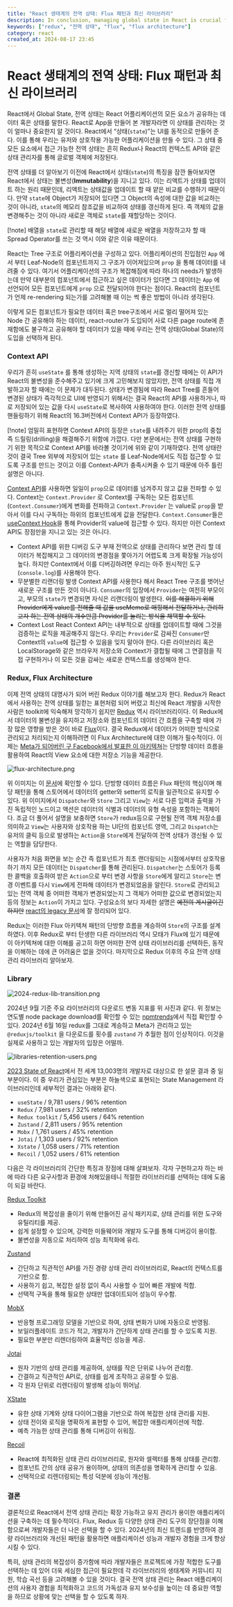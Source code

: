 ```yaml
---
title: "React 생태계의 전역 상태: Flux 패턴과 최신 라이브러리"
description: In conclusion, managing global state in React is crucial for building scalable and maintainable applications. As we navigate the diverse landscape of state management tools like Flux, Redux, and others, understanding their strengths and weaknesses will empower developers to make informed choices. Embracing the latest trends in 2024, such as lightweight libraries and improved patterns, can significantly enhance application performance and developer experience. Ultimately, the right state management solution will depend on the specific needs of your project, making it essential to evaluate each option carefully.
keywords: ["redux", "전역 상태", "flux", "flux architecture"]
category: react
created_at: 2024-08-17 23:45
---
```


# React 생태계의 전역 상태: Flux 패턴과 최신 라이브러리

React에서 Global State, 전역 상태는 React 어플리케이션의 모든 요소가 공유하는 데이터 혹은 상태를 말한다. React로 App을 만들어 본 개발자라면 이 상태를 관리하는 것이 얼마나 중요한지 알 것이다. React에서 “상태(`state`)”는 UI를 동적으로 만들어 준다. 이를 통해 우리는 유저와 상호작용 가능한 어플리케이션을 만들 수 있다. 그 상태 중 모든 요소에서 접근 가능한 전역 상태는 흔히 Redux나 React의 컨텍스트 API와 같은 상태 관리자를 통해 글로벌 객체에 저장된다.

전역 상태를 더 알아보기 이전에 React에서 상태(`state`)의 특징을 잠깐 돌아보자면 React에서 상태는 불변성(**Immutability**)을 지니고 있다. 이는 리액트가 상태를 업데이트 하는 원리 때문인데, 리액트는 상태값을 업데이트 할 때 얕은 비교를 수행하기 때문이다. 만약 `state`에 Object가 저장되어 있다면 그 Object의 속성에 대한 값을 비교하는 것이 아니라, `state`의 메모리 참조값을 비교하여 상태를 갱신하게 된다. 즉 객체의 값을 변경해주는 것이 아니라 새로운 객체로 `state`를 재할당하는 것이다.

[!note] 배열을 `state`로 관리할 때 해당 배열에 새로운 배열을 저장하고자 할 때 Spread Operator를 쓰는 것 역시 이와 같은 이유 때문이다.

React는 Tree 구조로 어플리케이션을 구성하고 있다. 어플리케이션의 진입점인 `App` 에서 부터 Leaf-Node의 컴포넌트까지 그 구조가 이어져있으며 `prop` 을 통해 데이터를 내려줄 수 있다. 여기서 어플리케이션의 구조가 복잡해짐에 따라 하나의 needs가 발생하는데 만약 대부분의 컴포넌트에서 접근하고 싶은 데이터가 있다면 그 데이터는 `App` 에 선언되어 모든 컴포넌트에게 `prop` 으로 전달되어야 한다는 점이다. React의 컴포넌트가 언제 re-rendering 되는가를 고려해볼 때 이는 썩 좋은 방법이 아니라 생각된다.

이렇게 모든 컴포넌트가 필요한 데이터 혹은 tree구조에서 서로 멀리 떨어져 있는 Node 간 공유해야 하는 데이터, react-router가 도입되어 사로 다른 page route에 존재함에도 불구하고 공유해야 할 데이터가 있을 때에 우리는 전역 상태(Global State)의 도입을 선택하게 된다.

### Context API

우리가 흔히 `useState` 를 통해 생성하는 지역 상태의 `state`를 갱신할 때에는 이 API가 React의 불변성을 준수해주고 있기에 크게 고민해보지 않았지만, 전역 상태를 직접 개발하고자 할 때에는 이 문제가 대두된다. 상태가 변경됨에 따라 React Tree를 흔들어 변경된 상태가 즉각적으로 UI에 반영되기 위해서는 결국 React의 API를 사용하거나, 따로 저장되어 있는 값을 다시 `useState`로 복사하여 사용하여야 한다. 이러한 전역 상태를 핸들링하기 위해 React의 16.3버전에서 Context API가 등장하였다.

[!note] 엄밀히 표현하면 Context API의 등장은 `state`를 내려주기 위한 prop의 중첩 즉 드릴링(drilling)을 해결해주기 위함에 가깝다. 다만 본문에서는 전역 상태를 구현하기 위한 목적으로 Context API를 바라볼 것이기에 위와 같이 기재하였다. 전역 상태란 것이 결국 Tree 외부에 저장되어 있는 `state` 를 Leaf-Node에서도 직접 접근할 수 있도록 구조를 만드는 것이고 이를 Context-API가 충족시켜줄 수 있기 때문에 아주 틀린 설명은 아니다.

[Context API](https://react.dev/learn/passing-data-deeply-with-context)를 사용하면 일일이 `prop`으로 데이터를 넘겨주지 않고 값을 전파할 수 있다. Context는 `Context.Provider` 로 Context를 구독하는 모든 컴포넌트(`Context.Consumer`)에게 변화를 전파하고 `Context.Provider` 는 value로 `prop`을 받아서 이를 다시 구독하는 하위의 컴포넌트에게 값을 전달한다. `Context.Consumer`들은 [useContext Hook](https://react.dev/reference/react/useContext)을 통해 Provider의 value에 접근할 수 있다. 하지만 이런 Context API도 장점만을 지니고 있는 것은 아니다.

- Context API를 위한 디버깅 도구 부재
  전역으로 상태를 관리하다 보면 관리 할 데이터가 복잡해지고 그 데이터의 변경점을 쫓아가기 어렵도록 크게 확장될 가능성이 높다. 하지만 Context에서 이를 디버깅하려면 우리는 아주 원시적인 도구(`console.log`)를 사용해야 한다.
- 무분별한 리랜더링 발생
  Context API를 사용한다 해서 React Tree 구조를 벗어난 새로운 구조를 만든 것이 아니다. `Consumer`의 입장에서 `Provider`는 여전히 부모이고, 부모의 `state`가 변경되면 자식은 리랜더링이 발생한다. ~~이를 해결하기 위해 Provider에게 value를 전해줄 때 값을 useMemo로 매핑해서 전달하거나, 관리하고자 하는 전역 상태의 개수만큼 Provider를 늘리는 방식을 채택할 수 있다.~~
- Context Lost
  React Context API는 내부적으로 상태를 업데이트할 때에 그것을 검증하는 로직을 제공해주지 않는다. 우리는 `Provider`로 감싸진 `Consumer`만 Context의 `value`에 접근할 수 있음을 잊지 말아야 한다. 다른 라이브러리 혹은 LocalStorage와 같은 브라우저 저장소와 Context가 결합될 때에 그 연결점을 직접 구현하거나 이 모든 것을 감싸는 새로운 컨텍스트를 생성해야 한다.

### Redux, Flux Architecture

이제 전역 상태의 대명사가 되어 버린 Redux 이야기를 해보고자 한다. Redux가 React에서 사용하는 전역 상태를 일컫는 표현처럼 되어 버렸고 최신에 React 개발을 시작한 사람은 toolkit에 익숙해져 망각하기 쉽지만 [Redux](https://github.com/reduxjs/redux) 역시 라이브러리이다. 이 Redux에서 데이터의 불변성을 유지하고 저장소와 컴포넌트의 데이터 간 흐름을 구축할 때에 가장 많은 영향을 받은 것이 바로 [Flux](https://github.com/facebookarchive/flux)이다. 결국 Redux에서 데이터가 어떠한 방식으로 관리되고 처리되는지 이해하려면 이 Flux Architecture에 대한 이해가 필수적이다. 이제는 [Meta가 되어버린 구 Facebook에서 발표한 이 아키텍쳐](https://www.youtube.com/watch?v=nYkdrAPrdcw&list=PLb0IAmt7-GS188xDYE-u1ShQmFFGbrk0v&t=621s)는 단방향 데이터 흐름을 활용하여 React의 View 요소에 대한 저장소 기능을 제공한다.

![flux-architecture.png](image/react-redux-ecosystem//flux-architecture.png)

위 이미지는 이 [문서](https://facebookarchive.github.io/flux/docs/in-depth-overview/)에 확인할 수 있다. 단방향 데이터 흐름은 Flux 패턴의 핵심이며 해당 패턴을 통해 스토어에서 데이터의 getter와 setter의 로직을 일관적으로 유지할 수 있다. 위 이미지에서 `Dispatcher`와 `Store` 그리고 `View`는 서로 다른 입력과 출력을 가진 독립적인 노드이고 액션은 데이터의 식별과 데이터의 유형 속성을 포함하는 객체이다. 조금 더 풀어서 설명을 보충하면 `Store`가 redux등으로 구현될 전역 객체 저장소를 의미하고 `View`는 사용자와 상호작용 하는 UI단의 컴포넌트 영역, 그리고 `Dispatch`는 유저의 클릭 등으로 발생하는 `Action`을 `Store`에게 전달하여 전역 상태가 갱신될 수 있는 역할을 담당한다.

사용자가 처음 화면을 보는 순간 즉 컴포넌트가 최초 랜더링되는 시점에서부터 상호작용하기 까지 모든 데이터는 `Dispatcher`를 통해 관리된다. `Dispatcher`는 스토어가 등록한 콜백을 호출하여 받은 `Action`으로 부터 변경 사항을 `Store`에게 알리고 `Store`는 변경 이벤트를 다시 `View`에게 전파해 데이터가 변경되었음을 알린다. `Store`로 관리되고 있는 전역 객체 중 어떠한 객체가 변경되었는지 그 객체가 어떠한 값으로 변경되었는지 등의 정보는 `Action`이 가지고 있다. 구성요소의 보다 자세한 설명은 ~~예전의 게시글이긴 하지만~~ [react의 legacy 문서](https://legacy.reactjs.org/blog/2014/07/30/flux-actions-and-the-dispatcher.html)에 잘 정리되어 있다.

Redux는 이러한 Flux 아키텍쳐 패턴의 단방향 흐름을 계승하여 `Store`의 구조를 설계하였다. 이후 Redux로 부터 탄생한 다른 라이브러리 역시 모태가 Flux에 있기 때문에 이 아키텍쳐에 대한 이해를 공고히 하면 어떠한 전역 상태 라이브러리를 선택하든, 동작을 이해하는 데에 큰 어려움은 없을 것이다. 마지막으로 Redux 이후의 주요 전역 상태 관리 라이브러리 알아보자.

### Library

![2024-redux-lib-transition.png](image/react-redux-ecosystem/2024-redux-lib-transition.png)

2024년 9월 기준 주요 라이브러리의 다운로드 변동 지표를 위 사진과 같다. 위 정보는 연도별 node package download를 확인할 수 있는 [npmtrends](https://npmtrends.com/)에서 직접 확인할 수 있다. 2024년 6월 16일 redux를 그대로 계승하고 Meta가 관리하고 있는 `@reduxjs/toolkit` 을 다운로드를 횟수를 `zustand` 가 추월한 점이 인상적이다. 이것을 실제로 사용하고 있는 개발자의 입장은 어떨까.

![libraries-retention-users.png](image/react-redux-ecosystem/libraries-retention-users.png)

[2023 State of React](https://2023.stateofreact.com/en-US)에서 전 세계 13,003명의 개발자로 대상으로 한 설문 결과 중 일부분이다. 이 중 우리가 관심있는 부분은 하늘색으로 표현되는 State Management 라이브러리인데 세부적인 결과는 아래와 같다.

- `useState` / 9,781 users / 96% retention
- `Redux` / 7,981 users / 32% retention
- `Redux toolkit` / 5,456 users / 64% retention
- `Zustand` / 2,811 users / 95% retention
- `Mobx` / 1,761 users / 45% retention
- `Jotai` / 1,303 users / 92% retention
- `Xstate` / 1,058 users / 71% retention
- `Recoil` / 1,052 users / 61% retention

다음은 각 라이브러리의 간단한 특징과 장점에 대해 살펴보자. 각자 구현하고자 하는 바에 따라 다른 요구사항과 환경에 처해있을테니 적절한 라이브러리를 선택하는 데에 도움이 되길 바란다.

[Redux Toolkit](https://redux-toolkit.js.org/)

- Redux의 복잡성을 줄이기 위해 만들어진 공식 패키지로, 상태 관리를 위한 도구와 유틸리티를 제공.
- 쉽게 설정할 수 있으며, 강력한 미들웨어와 개발자 도구를 통해 디버깅이 용이함.
- 불변성을 자동으로 처리하여 성능 최적화에 유리.

[Zustand](https://github.com/pmndrs/zustand)

- 간단하고 직관적인 API를 가진 경량 상태 관리 라이브러리로, React의 컨텍스트를 기반으로 함.
- 사용하기 쉽고, 복잡한 설정 없이 즉시 사용할 수 있어 빠른 개발에 적합.
- 선택적 구독을 통해 필요한 상태만 업데이트되어 성능이 우수함.

[MobX](https://mobx.js.org/README.html)

- 반응형 프로그래밍 모델을 기반으로 하여, 상태 변화가 UI에 자동으로 반영됨.
- 보일러플레이트 코드가 적고, 개발자가 간단하게 상태 관리를 할 수 있도록 지원.
- 필요한 부분만 리렌더링하여 효율적인 성능을 제공.

[Jotai](https://github.com/pmndrs/jotai)

- 원자 기반의 상태 관리를 제공하여, 상태를 작은 단위로 나누어 관리함.
- 간결하고 직관적인 API로, 상태를 쉽게 조작하고 공유할 수 있음.
- 각 원자 단위로 리렌더링이 발생해 성능이 뛰어남.

[XState](https://github.com/statelyai/xstate/tree/main/packages/core#readme)

- 유한 상태 기계와 상태 다이어그램을 기반으로 하여 복잡한 상태 관리를 지원.
- 상태 전이와 로직을 명확하게 표현할 수 있어, 복잡한 애플리케이션에 적합.
- 예측 가능한 상태 관리를 통해 디버깅이 쉬워짐.

[Recoil](https://github.com/facebookexperimental/Recoil#readme)

- React에 최적화된 상태 관리 라이브러리로, 원자와 셀렉터를 통해 상태를 관리함.
- 컴포넌트 간의 상태 공유가 용이하며, 상태의 의존성을 명확하게 관리할 수 있음.
- 선택적으로 리렌더링되는 특성 덕분에 성능이 개선됨.

### 결론

결론적으로 React에서 전역 상태 관리는 확장 가능하고 유지 관리가 용이한 애플리케이션을 구축하는 데 필수적이다. Flux, Redux 등 다양한 상태 관리 도구의 장단점을 이해함으로써 개발자들은 더 나은 선택을 할 수 있다. 2024년의 최신 트렌드를 반영하여 경량 라이브러리와 개선된 패턴을 활용하면 애플리케이션 성능과 개발자 경험을 크게 향상시킬 수 있다.

특히, 상태 관리의 복잡성이 증가함에 따라 개발자들은 프로젝트에 가장 적합한 도구를 선택하는 데 있어 더욱 세심한 접근이 필요한데 각 라이브러리의 생태계와 커뮤니티 지원, 학습 곡선 등을 고려해볼 수 있을 것이다. 결국 전역 상태 관리는 React 애플리케이션의 사용자 경험을 최적화하고 코드의 가독성과 유지 보수성을 높이는 데 중요한 역할을 하므로 상황에 맞는 선택을 할 수 있도록 하자.

